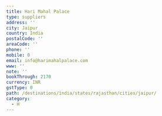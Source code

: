 ```yaml
---
title: Hari Mahal Palace
type: suppliers
address: ''
city: Jaipur
country: India
postalCode: ''
areaCode: ''
phone: ''
mobile: 0
email: info@harimahalpalace.com
www: ''
note: ''
bookThrough: 2170
currency: INR
gstType: 0
path: /destinations/india/states/rajasthan/cities/jaipur/
category:
  - H
---
```


